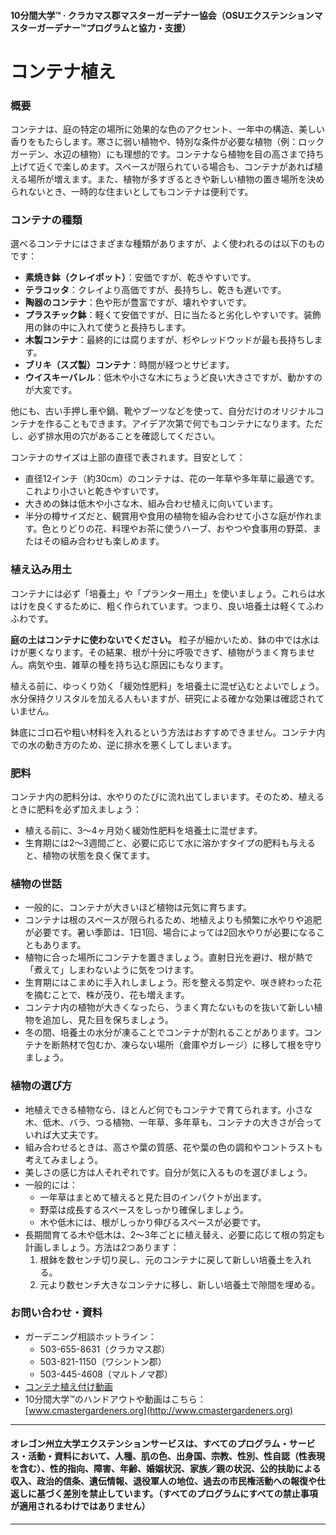 #### 10分間大学™ · クラカマス郡マスターガーデナー協会（OSUエクステンションマスターガーデナー™プログラムと協力・支援）

# コンテナ植え

### 概要

コンテナは、庭の特定の場所に効果的な色のアクセント、一年中の構造、美しい香りをもたらします。寒さに弱い植物や、特別な条件が必要な植物（例：ロックガーデン、水辺の植物）にも理想的です。コンテナなら植物を目の高さまで持ち上げて近くで楽しめます。スペースが限られている場合も、コンテナがあれば植える場所が増えます。また、植物が多すぎるときや新しい植物の置き場所を決められないとき、一時的な住まいとしてもコンテナは便利です。

### コンテナの種類

選べるコンテナにはさまざまな種類がありますが、よく使われるのは以下のものです：

- **素焼き鉢（クレイポット）**：安価ですが、乾きやすいです。
- **テラコッタ**：クレイより高価ですが、長持ちし、乾きも遅いです。
- **陶器のコンテナ**：色や形が豊富ですが、壊れやすいです。
- **プラスチック鉢**：軽くて安価ですが、日に当たると劣化しやすいです。装飾用の鉢の中に入れて使うと長持ちします。
- **木製コンテナ**：最終的には腐りますが、杉やレッドウッドが最も長持ちします。
- **ブリキ（スズ製）コンテナ**：時間が経つとサビます。
- **ウイスキーバレル**：低木や小さな木にちょうど良い大きさですが、動かすのが大変です。

他にも、古い手押し車や鍋、靴やブーツなどを使って、自分だけのオリジナルコンテナを作ることもできます。アイデア次第で何でもコンテナになります。ただし、必ず排水用の穴があることを確認してください。

コンテナのサイズは上部の直径で表されます。目安として：

- 直径12インチ（約30cm）のコンテナは、花の一年草や多年草に最適です。これより小さいと乾きやすいです。
- 大きめの鉢は低木や小さな木、組み合わせ植えに向いています。
- 半分の樽サイズだと、観賞用や食用の植物を組み合わせて小さな庭が作れます。色とりどりの花、料理やお茶に使うハーブ、おやつや食事用の野菜、またはその組み合わせも楽しめます。

### 植え込み用土

コンテナには必ず「培養土」や「プランター用土」を使いましょう。これらは水はけを良くするために、粗く作られています。つまり、良い培養土は軽くてふわふわです。

**庭の土はコンテナに使わないでください。** 粒子が細かいため、鉢の中では水はけが悪くなります。その結果、根が十分に呼吸できず、植物がうまく育ちません。病気や虫、雑草の種を持ち込む原因にもなります。

植える前に、ゆっくり効く「緩効性肥料」を培養土に混ぜ込むとよいでしょう。水分保持クリスタルを加える人もいますが、研究による確かな効果は確認されていません。

鉢底にゴロ石や粗い材料を入れるという方法はおすすめできません。コンテナ内での水の動き方のため、逆に排水を悪くしてしまいます。

### 肥料

コンテナ内の肥料分は、水やりのたびに流れ出てしまいます。そのため、植えるときに肥料を必ず加えましょう：

- 植える前に、3～4ヶ月効く緩効性肥料を培養土に混ぜます。
- 生育期には2～3週間ごと、必要に応じて水に溶かすタイプの肥料も与えると、植物の状態を良く保てます。

### 植物の世話

- 一般的に、コンテナが大きいほど植物は元気に育ちます。
- コンテナは根のスペースが限られるため、地植えよりも頻繁に水やりや追肥が必要です。暑い季節は、1日1回、場合によっては2回水やりが必要になることもあります。
- 植物に合った場所にコンテナを置きましょう。直射日光を避け、根が熱で「煮えて」しまわないように気をつけます。
- 生育期にはこまめに手入れしましょう。形を整える剪定や、咲き終わった花を摘むことで、株が茂り、花も増えます。
- コンテナ内の植物が大きくなったら、うまく育たないものを抜いて新しい植物を追加し、見た目を保ちましょう。
- 冬の間、培養土の水分が凍ることでコンテナが割れることがあります。コンテナを断熱材で包むか、凍らない場所（倉庫やガレージ）に移して根を守りましょう。

### 植物の選び方

- 地植えできる植物なら、ほとんど何でもコンテナで育てられます。小さな木、低木、バラ、つる植物、一年草、多年草も、コンテナの大きさが合っていれば大丈夫です。
- 組み合わせるときは、高さや葉の質感、花や葉の色の調和やコントラストも考えてみましょう。
- 美しさの感じ方は人それぞれです。自分が気に入るものを選びましょう。
- 一般的には：
  - 一年草はまとめて植えると見た目のインパクトが出ます。
  - 野菜は成長するスペースをしっかり確保しましょう。
  - 木や低木には、根がしっかり伸びるスペースが必要です。
- 長期間育てる木や低木は、2～3年ごとに植え替え、必要に応じて根の剪定も計画しましょう。方法は2つあります：
  1. 根鉢を数センチ切り戻し、元のコンテナに戻して新しい培養土を入れる。
  2. 元より数センチ大きなコンテナに移し、新しい培養土で隙間を埋める。

### お問い合わせ・資料

- ガーデニング相談ホットライン：
  - 503-655-8631（クラカマス郡）
  - 503-821-1150（ワシントン郡）
  - 503-445-4608（マルトノマ郡）
- [コンテナ植え付け動画](https://www.youtube.com/watch?v=wHnYV-kgJ0c)
- 10分間大学™のハンドアウトや動画はこちら：[www.cmastergardeners.org](http://www.cmastergardeners.org)

---

#### オレゴン州立大学エクステンションサービスは、すべてのプログラム・サービス・活動・資料において、人種、肌の色、出身国、宗教、性別、性自認（性表現を含む）、性的指向、障害、年齢、婚姻状況、家族／親の状況、公的扶助による収入、政治的信条、遺伝情報、退役軍人の地位、過去の市民権活動への報復や仕返しに基づく差別を禁止しています。（すべてのプログラムにすべての禁止事項が適用されるわけではありません）

---